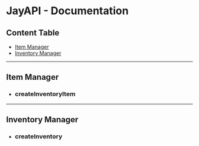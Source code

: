 # JayAPI - Documentation

## Content Table
* [Item Manager](#item-manager)
* [Inventory Manager](#inventory-manager)

--------------
## Item Manager

* ### __createInventoryItem__

--------------

## Inventory Manager

* ### createInventory
